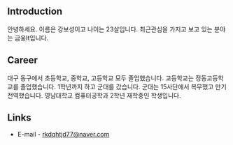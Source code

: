 ## Introduction
안녕하세요.
이름은 강보성이고 나이는 23살입니다.
최근관심을 가지고 보고 있는 분야는 금웅It입니다.


## Career
대구 동구에서 초등학교, 중학교, 고등학교 모두 졸업했습니다.
고등학교는 정동고등학교를 졸업했습니다.
1학년까지 하고 군대를 갔습니다. 
군대는 15사단에서 복무했고 만기전역했습니다.
영남대학교 컴퓨터공학과 2학년 재학중인 학생입니다.


## Links
- E-mail - rkdqhtjd77@naver.com

